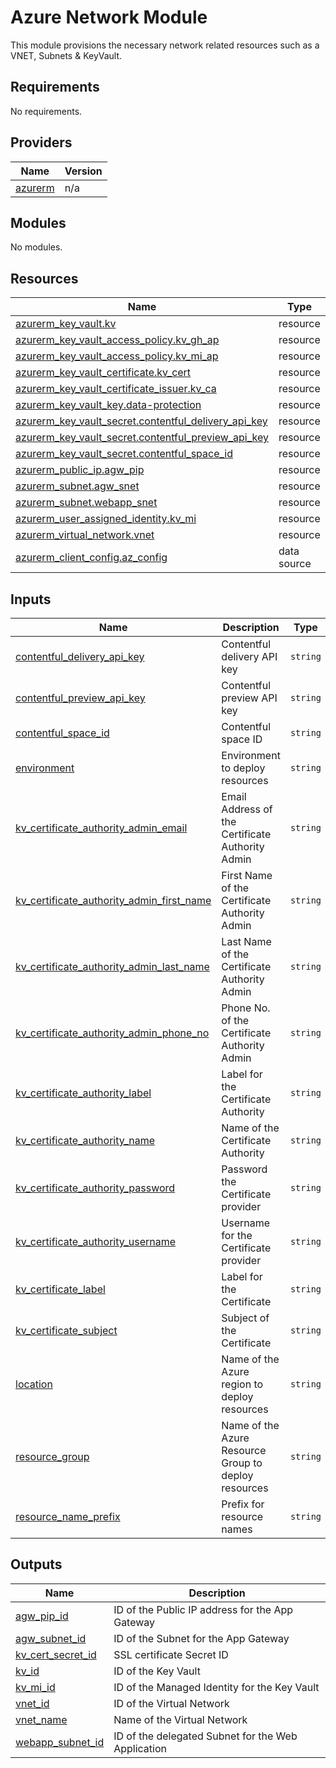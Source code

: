 # Azure Network Module

This module provisions the necessary network related resources such as a VNET, Subnets & KeyVault.

<!-- BEGIN_TF_DOCS -->
## Requirements

No requirements.

## Providers

| Name | Version |
|------|---------|
| <a name="provider_azurerm"></a> [azurerm](#provider\_azurerm) | n/a |

## Modules

No modules.

## Resources

| Name | Type |
|------|------|
| [azurerm_key_vault.kv](https://registry.terraform.io/providers/hashicorp/azurerm/latest/docs/resources/key_vault) | resource |
| [azurerm_key_vault_access_policy.kv_gh_ap](https://registry.terraform.io/providers/hashicorp/azurerm/latest/docs/resources/key_vault_access_policy) | resource |
| [azurerm_key_vault_access_policy.kv_mi_ap](https://registry.terraform.io/providers/hashicorp/azurerm/latest/docs/resources/key_vault_access_policy) | resource |
| [azurerm_key_vault_certificate.kv_cert](https://registry.terraform.io/providers/hashicorp/azurerm/latest/docs/resources/key_vault_certificate) | resource |
| [azurerm_key_vault_certificate_issuer.kv_ca](https://registry.terraform.io/providers/hashicorp/azurerm/latest/docs/resources/key_vault_certificate_issuer) | resource |
| [azurerm_key_vault_key.data-protection](https://registry.terraform.io/providers/hashicorp/azurerm/latest/docs/resources/key_vault_key) | resource |
| [azurerm_key_vault_secret.contentful_delivery_api_key](https://registry.terraform.io/providers/hashicorp/azurerm/latest/docs/resources/key_vault_secret) | resource |
| [azurerm_key_vault_secret.contentful_preview_api_key](https://registry.terraform.io/providers/hashicorp/azurerm/latest/docs/resources/key_vault_secret) | resource |
| [azurerm_key_vault_secret.contentful_space_id](https://registry.terraform.io/providers/hashicorp/azurerm/latest/docs/resources/key_vault_secret) | resource |
| [azurerm_public_ip.agw_pip](https://registry.terraform.io/providers/hashicorp/azurerm/latest/docs/resources/public_ip) | resource |
| [azurerm_subnet.agw_snet](https://registry.terraform.io/providers/hashicorp/azurerm/latest/docs/resources/subnet) | resource |
| [azurerm_subnet.webapp_snet](https://registry.terraform.io/providers/hashicorp/azurerm/latest/docs/resources/subnet) | resource |
| [azurerm_user_assigned_identity.kv_mi](https://registry.terraform.io/providers/hashicorp/azurerm/latest/docs/resources/user_assigned_identity) | resource |
| [azurerm_virtual_network.vnet](https://registry.terraform.io/providers/hashicorp/azurerm/latest/docs/resources/virtual_network) | resource |
| [azurerm_client_config.az_config](https://registry.terraform.io/providers/hashicorp/azurerm/latest/docs/data-sources/client_config) | data source |

## Inputs

| Name | Description | Type | Default | Required |
|------|-------------|------|---------|:--------:|
| <a name="input_contentful_delivery_api_key"></a> [contentful\_delivery\_api\_key](#input\_contentful\_delivery\_api\_key) | Contentful delivery API key | `string` | n/a | yes |
| <a name="input_contentful_preview_api_key"></a> [contentful\_preview\_api\_key](#input\_contentful\_preview\_api\_key) | Contentful preview API key | `string` | n/a | yes |
| <a name="input_contentful_space_id"></a> [contentful\_space\_id](#input\_contentful\_space\_id) | Contentful space ID | `string` | n/a | yes |
| <a name="input_environment"></a> [environment](#input\_environment) | Environment to deploy resources | `string` | n/a | yes |
| <a name="input_kv_certificate_authority_admin_email"></a> [kv\_certificate\_authority\_admin\_email](#input\_kv\_certificate\_authority\_admin\_email) | Email Address of the Certificate Authority Admin | `string` | n/a | yes |
| <a name="input_kv_certificate_authority_admin_first_name"></a> [kv\_certificate\_authority\_admin\_first\_name](#input\_kv\_certificate\_authority\_admin\_first\_name) | First Name of the Certificate Authority Admin | `string` | n/a | yes |
| <a name="input_kv_certificate_authority_admin_last_name"></a> [kv\_certificate\_authority\_admin\_last\_name](#input\_kv\_certificate\_authority\_admin\_last\_name) | Last Name of the Certificate Authority Admin | `string` | n/a | yes |
| <a name="input_kv_certificate_authority_admin_phone_no"></a> [kv\_certificate\_authority\_admin\_phone\_no](#input\_kv\_certificate\_authority\_admin\_phone\_no) | Phone No. of the Certificate Authority Admin | `string` | n/a | yes |
| <a name="input_kv_certificate_authority_label"></a> [kv\_certificate\_authority\_label](#input\_kv\_certificate\_authority\_label) | Label for the Certificate Authority | `string` | n/a | yes |
| <a name="input_kv_certificate_authority_name"></a> [kv\_certificate\_authority\_name](#input\_kv\_certificate\_authority\_name) | Name of the Certificate Authority | `string` | n/a | yes |
| <a name="input_kv_certificate_authority_password"></a> [kv\_certificate\_authority\_password](#input\_kv\_certificate\_authority\_password) | Password the Certificate provider | `string` | n/a | yes |
| <a name="input_kv_certificate_authority_username"></a> [kv\_certificate\_authority\_username](#input\_kv\_certificate\_authority\_username) | Username for the Certificate provider | `string` | n/a | yes |
| <a name="input_kv_certificate_label"></a> [kv\_certificate\_label](#input\_kv\_certificate\_label) | Label for the Certificate | `string` | n/a | yes |
| <a name="input_kv_certificate_subject"></a> [kv\_certificate\_subject](#input\_kv\_certificate\_subject) | Subject of the Certificate | `string` | n/a | yes |
| <a name="input_location"></a> [location](#input\_location) | Name of the Azure region to deploy resources | `string` | n/a | yes |
| <a name="input_resource_group"></a> [resource\_group](#input\_resource\_group) | Name of the Azure Resource Group to deploy resources | `string` | n/a | yes |
| <a name="input_resource_name_prefix"></a> [resource\_name\_prefix](#input\_resource\_name\_prefix) | Prefix for resource names | `string` | n/a | yes |

## Outputs

| Name | Description |
|------|-------------|
| <a name="output_agw_pip_id"></a> [agw\_pip\_id](#output\_agw\_pip\_id) | ID of the Public IP address for the App Gateway |
| <a name="output_agw_subnet_id"></a> [agw\_subnet\_id](#output\_agw\_subnet\_id) | ID of the Subnet for the App Gateway |
| <a name="output_kv_cert_secret_id"></a> [kv\_cert\_secret\_id](#output\_kv\_cert\_secret\_id) | SSL certificate Secret ID |
| <a name="output_kv_id"></a> [kv\_id](#output\_kv\_id) | ID of the Key Vault |
| <a name="output_kv_mi_id"></a> [kv\_mi\_id](#output\_kv\_mi\_id) | ID of the Managed Identity for the Key Vault |
| <a name="output_vnet_id"></a> [vnet\_id](#output\_vnet\_id) | ID of the Virtual Network |
| <a name="output_vnet_name"></a> [vnet\_name](#output\_vnet\_name) | Name of the Virtual Network |
| <a name="output_webapp_subnet_id"></a> [webapp\_subnet\_id](#output\_webapp\_subnet\_id) | ID of the delegated Subnet for the Web Application |
<!-- END_TF_DOCS -->